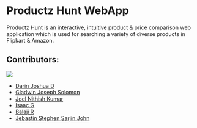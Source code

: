 # Productz Hunt WebApp

Productz Hunt is an interactive, intuitive product & price comparison web application which is used for searching a variety of diverse products in Flipkart & Amazon.

## Contributors:

<img src="https://img.shields.io/badge/Contributors-6-yellow">

<ul><li><a href="https://github.com/DarinJoshua-dev">Darin Joshua D</a>
<li><a href="https://github.com/GladwinJosephSolomon">Gladwin Joseph Solomon</a>
<li><a href="https://github.com/JoelNithishKumar">Joel Nithish Kumar</a>
<li><a href="https://github.com/isaacgn">Isaac G</a>
<li><a href="https://github.com/Balaji036">Balaji R</a>
<li><a href="https://github.com/Jebastin-stephen">Jebastin Stephen Sarjin John</a>
</ul>

